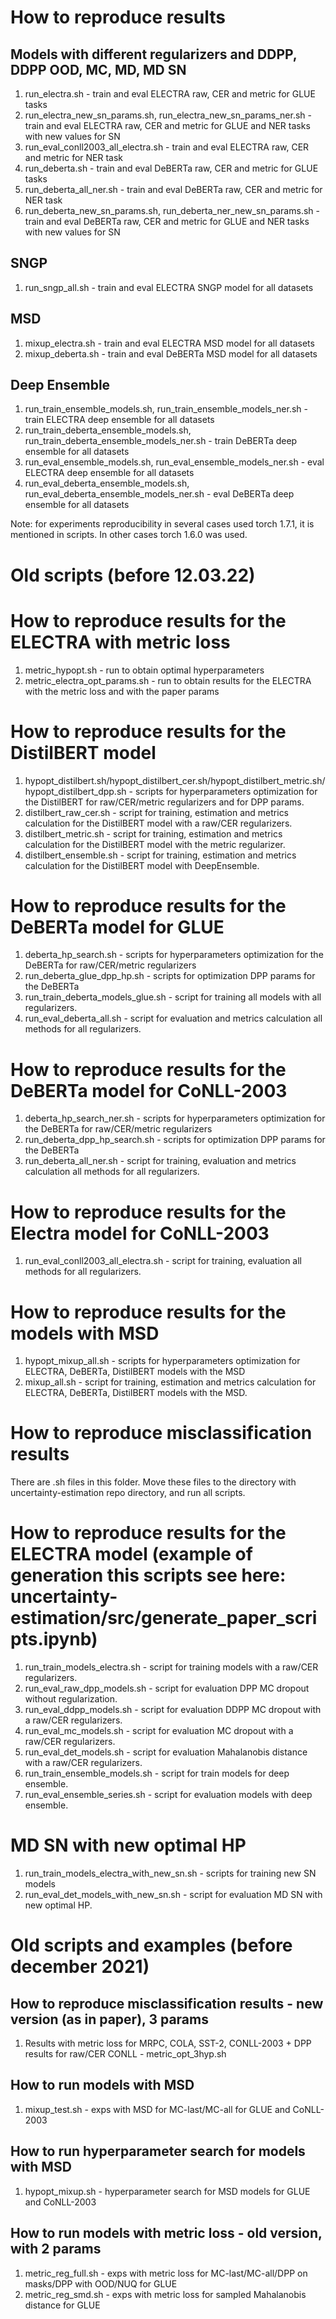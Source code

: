 # How to reproduce results
## Models with different regularizers and DDPP, DDPP OOD, MC, MD, MD SN
1. run_electra.sh - train and eval ELECTRA raw, CER and metric for GLUE tasks
2. run_electra_new_sn_params.sh, run_electra_new_sn_params_ner.sh - train and eval ELECTRA raw, CER and metric for GLUE and NER tasks with new values for SN
3. run_eval_conll2003_all_electra.sh - train and eval ELECTRA raw, CER and metric for NER task
4. run_deberta.sh - train and eval DeBERTa raw, CER and metric for GLUE tasks
5. run_deberta_all_ner.sh - train and eval DeBERTa raw, CER and metric for NER task
6. run_deberta_new_sn_params.sh, run_deberta_ner_new_sn_params.sh - train and eval DeBERTa raw, CER and metric for GLUE and NER tasks with new values for SN

## SNGP
1. run_sngp_all.sh - train and eval ELECTRA SNGP model for all datasets

## MSD
1. mixup_electra.sh - train and eval ELECTRA MSD model for all datasets
1. mixup_deberta.sh - train and eval DeBERTa MSD model for all datasets

## Deep Ensemble
1. run_train_ensemble_models.sh, run_train_ensemble_models_ner.sh - train ELECTRA deep ensemble for all datasets
2. run_train_deberta_ensemble_models.sh, run_train_deberta_ensemble_models_ner.sh - train DeBERTa deep ensemble for all datasets
3. run_eval_ensemble_models.sh, run_eval_ensemble_models_ner.sh - eval ELECTRA deep ensemble for all datasets
4. run_eval_deberta_ensemble_models.sh, run_eval_deberta_ensemble_models_ner.sh - eval DeBERTa deep ensemble for all datasets

Note: for experiments reproducibility in several cases used torch 1.7.1, it is mentioned in scripts. In other cases torch 1.6.0 was used.





# Old scripts (before 12.03.22)
# How to reproduce results for the ELECTRA with metric loss
1. metric_hypopt.sh - run to obtain optimal hyperparameters
2. metric_electra_opt_params.sh - run to obtain results for the ELECTRA with the metric loss and with the paper params

# How to reproduce results for the DistilBERT model
1. hypopt_distilbert.sh/hypopt_distilbert_cer.sh/hypopt_distilbert_metric.sh/hypopt_distilbert_dpp.sh - scripts for hyperparameters optimization for the DistilBERT for raw/CER/metric regularizers and for DPP params.
2. distilbert_raw_cer.sh - script for training, estimation and metrics calculation for the DistilBERT model with a raw/CER regularizers.
3. distilbert_metric.sh - script for training, estimation and metrics calculation for the DistilBERT model with the metric regularizer.
4. distilbert_ensemble.sh - script for training, estimation and metrics calculation for the DistilBERT model with DeepEnsemble.

# How to reproduce results for the DeBERTa model for GLUE
1. deberta_hp_search.sh - scripts for hyperparameters optimization for the DeBERTa for raw/CER/metric regularizers
2. run_deberta_glue_dpp_hp.sh - scripts for optimization DPP params for the DeBERTa
3. run_train_deberta_models_glue.sh - script for training all models with all regularizers.
4. run_eval_deberta_all.sh - script for evaluation and metrics calculation all methods for all regularizers.

# How to reproduce results for the DeBERTa model for CoNLL-2003
1. deberta_hp_search_ner.sh - scripts for hyperparameters optimization for the DeBERTa for raw/CER/metric regularizers
2. run_deberta_dpp_hp_search.sh - scripts for optimization DPP params for the DeBERTa
3. run_deberta_all_ner.sh - script for training, evaluation and metrics calculation all methods for all regularizers.

# How to reproduce results for the Electra model for CoNLL-2003
1. run_eval_conll2003_all_electra.sh - script for training, evaluation all methods for all regularizers.

# How to reproduce results for the models with MSD
1. hypopt_mixup_all.sh - scripts for hyperparameters optimization for ELECTRA, DeBERTa, DistilBERT models with the MSD
2. mixup_all.sh - script for training, estimation and metrics calculation for ELECTRA, DeBERTa, DistilBERT models with the MSD.

# How to reproduce misclassification results
There are .sh files in this folder. Move these files to the directory with uncertainty-estimation repo directory, and run all scripts.

# How to reproduce results for the ELECTRA model (example of generation this scripts see here: uncertainty-estimation/src/generate_paper_scripts.ipynb)
1. run_train_models_electra.sh - script for training models with a raw/CER regularizers.
2. run_eval_raw_dpp_models.sh - script for evaluation DPP MC dropout without regularization.
3. run_eval_ddpp_models.sh - script for evaluation DDPP MC dropout with a raw/CER regularizers.
4. run_eval_mc_models.sh - script for evaluation MC dropout with a raw/CER regularizers.
5. run_eval_det_models.sh - script for evaluation Mahalanobis distance with a raw/CER regularizers.
6. run_train_ensemble_models.sh - script for train models for deep ensemble.
7. run_eval_ensemble_series.sh - script for evaluation models with deep ensemble.

# MD SN with new optimal HP
1. run_train_models_electra_with_new_sn.sh - scripts for training new SN models
2. run_eval_det_models_with_new_sn.sh - script for evaluation MD SN with new optimal HP.

# Old scripts and examples (before december 2021)

## How to reproduce misclassification results - new version (as in paper), 3 params
1. Results with metric loss for MRPC, COLA, SST-2, CONLL-2003 + DPP results for raw/CER CONLL - metric_opt_3hyp.sh

## How to run models with MSD
1. mixup_test.sh - exps with MSD for MC-last/MC-all for GLUE and CoNLL-2003

## How to run hyperparameter search for models with MSD
1. hypopt_mixup.sh - hyperparameter search for MSD models for GLUE and CoNLL-2003

## How to run models with metric loss - old version, with 2 params
1. metric_reg_full.sh - exps with metric loss for MC-last/MC-all/DPP on masks/DPP with OOD/NUQ for GLUE
2. metric_reg_smd.sh - exps with metric loss for sampled Mahalanobis distance for GLUE